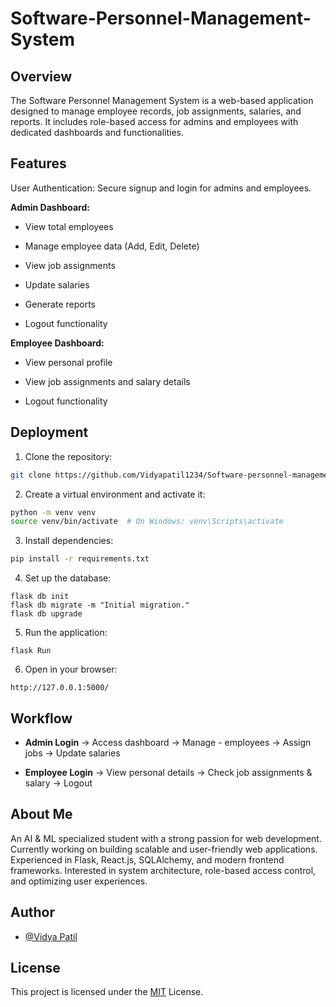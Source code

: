 
# Software-Personnel-Management-System




## Overview
The Software Personnel Management System is a web-based application designed to manage employee records, job assignments, salaries, and reports. It includes role-based access for admins and employees with dedicated dashboards and functionalities.
## Features
User Authentication: Secure  signup and login for admins and employees.

**Admin Dashboard:**

- View total employees

- Manage employee data (Add, Edit, Delete)

- View job assignments

- Update salaries

- Generate reports

- Logout functionality

**Employee Dashboard:**

- View personal profile

- View job assignments and salary details

- Logout functionality


## Deployment
1. Clone the repository:

```bash
git clone https://github.com/Vidyapatil1234/Software-personnel-management-system.git
```
2. Create a virtual environment and activate it:
```bash
python -m venv venv
source venv/bin/activate  # On Windows: venv\Scripts\activate
```
3. Install dependencies:
```bash
pip install -r requirements.txt
```
4. Set up the database:
```
flask db init
flask db migrate -m "Initial migration."
flask db upgrade
```
5. Run the application:
```
flask Run
```
6. Open in your browser:
```
http://127.0.0.1:5000/
```

## Workflow
- **Admin Login** → Access dashboard → Manage - employees → Assign jobs → Update salaries

- **Employee Login** → View personal details → Check job assignments & salary → Logout
## About Me
An AI & ML specialized student with a strong passion for web development. Currently working on building scalable and user-friendly web applications. Experienced in Flask, React.js, SQLAlchemy, and modern frontend frameworks. Interested in system architecture, role-based access control, and optimizing user experiences.
## Author
- [@Vidya Patil](https://github.com/Vidyapatil1234)

## License
This project is licensed under the 
[MIT](https://choosealicense.com/licenses/mit/)
License.
